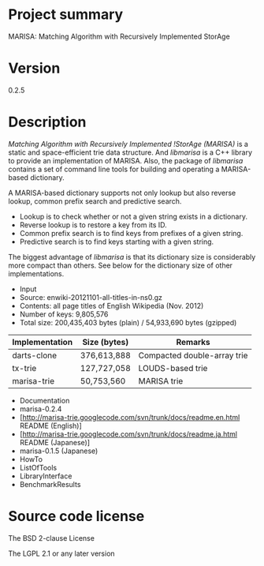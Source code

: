 # Project summary

MARISA: Matching Algorithm with Recursively Implemented StorAge

# Version

0.2.5

# Description

*Matching Algorithm with Recursively Implemented !StorAge (MARISA)* is a static and space-efficient trie data structure. And *libmarisa* is a C++ library to provide an implementation of MARISA. Also, the package of *libmarisa* contains a set of command line tools for building and operating a MARISA-based dictionary.

A MARISA-based dictionary supports not only lookup but also reverse lookup, common prefix search and predictive search.

 * Lookup is to check whether or not a given string exists in a dictionary.
 * Reverse lookup is to restore a key from its ID.
 * Common prefix search is to find keys from prefixes of a given string.
 * Predictive search is to find keys starting with a given string.

The biggest advantage of *libmarisa* is that its dictionary size is considerably more compact than others. See below for the dictionary size of other implementations.

 * Input
  * Source: enwiki-20121101-all-titles-in-ns0.gz
  * Contents: all page titles of English Wikipedia (Nov. 2012)
  * Number of keys: 9,805,576
  * Total size: 200,435,403 bytes (plain) / 54,933,690 bytes (gzipped)

| Implementation   | Size (bytes)   | Remarks                     |
| ---------------- | -------------- | --------------------------- |
|  darts-clone     |   376,613,888  | Compacted double-array trie |
|  tx-trie         |   127,727,058  | LOUDS-based trie            |
|  marisa-trie     |    50,753,560  | MARISA trie                 |

 * Documentation
  * marisa-0.2.4
   * [http://marisa-trie.googlecode.com/svn/trunk/docs/readme.en.html README (English)]
   * [http://marisa-trie.googlecode.com/svn/trunk/docs/readme.ja.html README (Japanese)]
  * marisa-0.1.5 (Japanese)
   * HowTo
   * ListOfTools
   * LibraryInterface
   * BenchmarkResults

# Source code license

The BSD 2-clause License

The LGPL 2.1 or any later version
